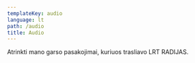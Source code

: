 ```yaml
---
templateKey: audio
language: lt
path: /audio
title: Audio
---
```

Atrinkti mano garso pasakojimai, kuriuos trasliavo LRT RADIJAS.